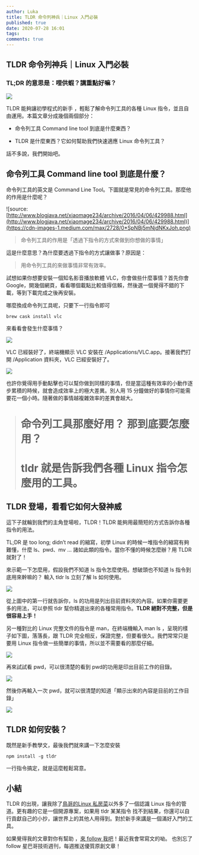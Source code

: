 ```yaml
---
author: Luka
title: TLDR 命令列神兵｜Linux 入門必裝
published: true
date: 2020-07-28 16:01
tags:
comments: true
---
```


## TLDR 命令列神兵｜Linux 入門必裝

### TL;DR 的意思是：哩供蝦？講重點好嘛？

![](https://cdn-images-1.medium.com/max/4000/0*UzoUjUPMJFmux31Z)

TLDR 能夠讓初學程式的新手 ，輕鬆了解命令列工具的各種 Linux 指令，並且自由運用。本篇文章分成幾個兩個部分：

* 命令列工具 Command line tool 到底是什麼東西？

* TLDR 是什麼東西？它如何幫助我們快速適應 Linux 命令列工具？

話不多說，我們開始吧。

## 命令列工具 Command line tool 到底是什麼？

命令列工具的英文是 Command Line Tool。下圖就是常見的命令列工具。那麼他的作用是什麼呢？

![source: [http://www.blogjava.net/xiaomage234/archive/2016/04/06/429988.html](http://www.blogjava.net/xiaomage234/archive/2016/04/06/429988.html)](https://cdn-images-1.medium.com/max/2728/0*SpNBj5mNjdNKxJoh.png)
>  命令列工具的作用是「透過下指令的方式來做到你想做的事情」

這是什麼意思？為什麼要透過下指令的方式讓做事？原因是：
>  用命令列工具的來做事情非常有效率。

試想如果你想要安裝一個知名影音播放軟體 VLC，你會做些什麼事情？首先你會 Google，開幾個網頁，看看哪個載點比較值得信賴，然後選一個覺得不錯的下載，等到下載完成之後再安裝。

哪麼換成命令列工具呢，只要下一行指令即可

    brew cask install vlc

來看看會發生什麼事情？

![](https://cdn-images-1.medium.com/max/2000/1*BCtzem0SRoWkPqgmnD2CTA.png)

VLC 已經裝好了，終端機顯示 VLC 安裝在 /Applications/VLC.app。接著我們打開 /Application 資料夾，VLC 已經安裝好了。

![](https://cdn-images-1.medium.com/max/2000/1*ZL62K8u1qBANq5qvGu5hVg.png)

也許你覺得用手動點擊也可以幫你做到同樣的事情，但是當這種有效率的小動作逐步累積的時候，就會造成效率上的極大差異。別人用 15 分鐘做好的事情你可能需要花一個小時。隨著做的事情越複雜效率的差異會越大。
> # 命令列工具那麼好用？ 那到底要怎麼用？
> # tldr 就是告訴我們各種 Linux 指令怎麼用的工具。

## TLDR 登場，看看它如何大發神威

這下子就輪到我們的主角登場啦，TLDR！TLDR 能夠用最簡短的方式告訴你各種指令的用法。

TL;DR 是 too long; didn’t read 的縮寫，初學 Linux 的時候一堆指令的縮寫有夠難懂，什麼 ls、pwd、mv … 諸如此類的指令。當你不懂的時候怎麼辦？用 TLDR 就對了！

來示範一下怎麼用，假設我們不知道 ls 指令怎麼使用。想破頭也不知道 ls 指令到底用來幹嘛的？ 輸入 tldr ls 立刻了解 ls 如何使用。

![](https://cdn-images-1.medium.com/max/2000/1*tvVThnRqBgBo-yhGebG62g.png)

從上圖中的第一行就告訴你，ls 的功用是列出目前資料夾的內容。如果你需要更多的用法，可以參照 tldr 幫你精選出來的各種常用指令。**TLDR 絕對不完整，但是很容易上手！**

另一種對比的 Linux 完整文件的指令是 man，在終端機輸入 man ls ，呈現的樣子如下圖，落落長，跟 TLDR 完全相反，保證完整，但要看很久。我們常常只是要用 Linux 指令做一些簡單的事情，所以並不需要看的那麼仔細。

![](https://cdn-images-1.medium.com/max/2000/1*nGYQ67CJakspwFZkrsaX3w.png)

再來試試看 pwd，可以很清楚的看到 pwd的功用是印出目前工作的目錄。

![](https://cdn-images-1.medium.com/max/2000/1*F3QTTv-8uiohS8hvHr7cMg.png)

然後你再輸入一次 pwd，就可以很清楚的知道「顯示出來的內容是目前的工作目錄」

![](https://cdn-images-1.medium.com/max/2000/1*uwhc7FNdVPZTmBPQXWVe0A.png)

## TLDR 如何安裝？

既然是新手教學文，最後我們就來講一下怎麼安裝

    npm install -g tldr

一行指令搞定，就是這麼輕鬆寫意。

## 小結

TLDR 的出現，讓我除了[鳥哥的Linux 私房菜](http://linux.vbird.org/)以外多了一個認識 Linux 指令的管道。更有趣的它是一個開源專案，如果用 tldr 某某指令 找不到結果，你還可以自行貢獻自己的小抄，讓世界上的其他人用得到。對於新手來講是一個滿好入門的工具。

如果覺得我的文章對你有幫助 ，[來 follow 我吧](https://medium.com/@LukaTW)！最近我會常寫文的呦。
也別忘了 follow 星巴哥技術週刊，每週推送優質原創文章！
